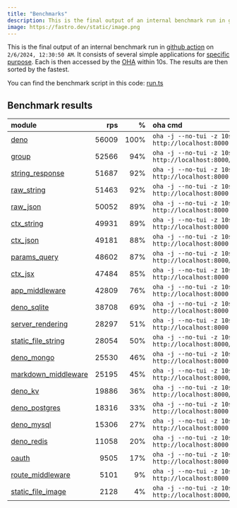 ```yaml
---
title: "Benchmarks"
description: This is the final output of an internal benchmark run in github action
image: https://fastro.dev/static/image.png
---
```


This is the final output of an internal benchmark run in [github action](https://github.com/fastrodev/fastro/actions) on `2/6/2024, 12:30:50 AM`. It consists of several simple applications for [specific purpose](https://github.com/fastrodev/fastro/blob/main/deno.json). Each is then accessed by the [OHA](https://github.com/hatoo/oha) within 10s. The results are then sorted by the fastest.

You can find the benchmark script in this code: [run.ts](https://github.com/fastrodev/fastro/blob/main/bench/run.ts)

## Benchmark results


| module                                                                                               |   rps |    % | oha cmd                                                            |
| :--------------------------------------------------------------------------------------------------- | ----: | ---: | :----------------------------------------------------------------- |
| [deno](https://github.com/fastrodev/fastro/blob/main/examples/deno.ts)                               | 56009 | 100% | `oha -j --no-tui -z 10s http://localhost:8000`                     |
| [group](https://github.com/fastrodev/fastro/blob/main/examples/group.ts)                             | 52566 |  94% | `oha -j --no-tui -z 10s http://localhost:8000/api/user`            |
| [string_response](https://github.com/fastrodev/fastro/blob/main/examples/string_response.ts)         | 51687 |  92% | `oha -j --no-tui -z 10s http://localhost:8000`                     |
| [raw_string](https://github.com/fastrodev/fastro/blob/main/examples/raw_string.ts)                   | 51463 |  92% | `oha -j --no-tui -z 10s http://localhost:8000`                     |
| [raw_json](https://github.com/fastrodev/fastro/blob/main/examples/raw_json.ts)                       | 50052 |  89% | `oha -j --no-tui -z 10s http://localhost:8000`                     |
| [ctx_string](https://github.com/fastrodev/fastro/blob/main/examples/ctx_string.ts)                   | 49931 |  89% | `oha -j --no-tui -z 10s http://localhost:8000`                     |
| [ctx_json](https://github.com/fastrodev/fastro/blob/main/examples/ctx_json.ts)                       | 49181 |  88% | `oha -j --no-tui -z 10s http://localhost:8000`                     |
| [params_query](https://github.com/fastrodev/fastro/blob/main/examples/params_query.ts)               | 48602 |  87% | `oha -j --no-tui -z 10s http://localhost:8000/agus?title=lead`     |
| [ctx_jsx](https://github.com/fastrodev/fastro/blob/main/examples/ctx_jsx.tsx)                        | 47484 |  85% | `oha -j --no-tui -z 10s http://localhost:8000`                     |
| [app_middleware](https://github.com/fastrodev/fastro/blob/main/examples/app_middleware.ts)           | 42809 |  76% | `oha -j --no-tui -z 10s http://localhost:8000`                     |
| [deno_sqlite](https://github.com/fastrodev/fastro/blob/main/examples/deno_sqlite.ts)                 | 38708 |  69% | `oha -j --no-tui -z 10s http://localhost:8000`                     |
| [server_rendering](https://github.com/fastrodev/fastro/blob/main/examples/server_rendering.tsx)      | 28297 |  51% | `oha -j --no-tui -z 10s http://localhost:8000`                     |
| [static_file_string](https://github.com/fastrodev/fastro/blob/main/examples/static_file_string.ts)   | 28054 |  50% | `oha -j --no-tui -z 10s http://localhost:8000/static/tailwind.css` |
| [deno_mongo](https://github.com/fastrodev/fastro/blob/main/examples/deno_mongo.ts)                   | 25530 |  46% | `oha -j --no-tui -z 10s http://localhost:8000`                     |
| [markdown_middleware](https://github.com/fastrodev/fastro/blob/main/examples/markdown_middleware.ts) | 25195 |  45% | `oha -j --no-tui -z 10s http://localhost:8000/blog/hello`          |
| [deno_kv](https://github.com/fastrodev/fastro/blob/main/examples/deno_kv.ts)                         | 19886 |  36% | `oha -j --no-tui -z 10s http://localhost:8000/user?name=john`      |
| [deno_postgres](https://github.com/fastrodev/fastro/blob/main/examples/deno_postgres.ts)             | 18316 |  33% | `oha -j --no-tui -z 10s http://localhost:8000`                     |
| [deno_mysql](https://github.com/fastrodev/fastro/blob/main/examples/deno_mysql.ts)                   | 15306 |  27% | `oha -j --no-tui -z 10s http://localhost:8000`                     |
| [deno_redis](https://github.com/fastrodev/fastro/blob/main/examples/deno_redis.ts)                   | 11058 |  20% | `oha -j --no-tui -z 10s http://localhost:8000`                     |
| [oauth](https://github.com/fastrodev/fastro/blob/main/examples/oauth.ts)                             |  9505 |  17% | `oha -j --no-tui -z 10s http://localhost:8000`                     |
| [route_middleware](https://github.com/fastrodev/fastro/blob/main/examples/route_middleware.ts)       |  5101 |   9% | `oha -j --no-tui -z 10s http://localhost:8000`                     |
| [static_file_image](https://github.com/fastrodev/fastro/blob/main/examples/static_file_image.ts)     |  2128 |   4% | `oha -j --no-tui -z 10s http://localhost:8000/static/favicon.ico`  |